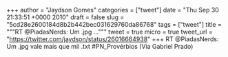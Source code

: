 
+++
author = "Jaydson Gomes"
categories = ["tweet"]
date = "Thu Sep 30 21:33:51 +0000 2010"
draft = false
slug = "5cd28e2600184d8b2b442bec031629760da86768"
tags = ["tweet"]
title = """RT @PiadasNerds: Um .jpg ..."""
tweet = true
micro = true
tweet_url = "https://twitter.com/jaydson/status/26016664938"
+++
RT @PiadasNerds: Um .jpg vale mais que mil .txt #PN_Provérbios (Via Gabriel Prado)
